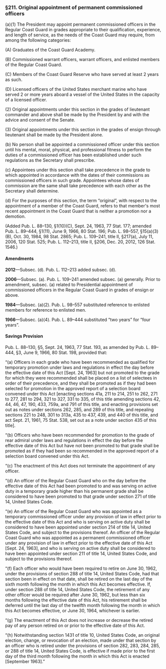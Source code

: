 ### §211. Original appointment of permanent commissioned officers ###

(a)(1) The President may appoint permanent commissioned officers in the Regular Coast Guard in grades appropriate to their qualification, experience, and length of service, as the needs of the Coast Guard may require, from among the following categories:

(A) Graduates of the Coast Guard Academy.

(B) Commissioned warrant officers, warrant officers, and enlisted members of the Regular Coast Guard.

(C) Members of the Coast Guard Reserve who have served at least 2 years as such.

(D) Licensed officers of the United States merchant marine who have served 2 or more years aboard a vessel of the United States in the capacity of a licensed officer.

(2) Original appointments under this section in the grades of lieutenant commander and above shall be made by the President by and with the advice and consent of the Senate.

(3) Original appointments under this section in the grades of ensign through lieutenant shall be made by the President alone.

(b) No person shall be appointed a commissioned officer under this section until his mental, moral, physical, and professional fitness to perform the duties of a commissioned officer has been established under such regulations as the Secretary shall prescribe.

(c) Appointees under this section shall take precedence in the grade to which appointed in accordance with the dates of their commissions as commissioned officers in such grade. Appointees whose dates of commission are the same shall take precedence with each other as the Secretary shall determine.

(d) For the purposes of this section, the term “original”, with respect to the appointment of a member of the Coast Guard, refers to that member's most recent appointment in the Coast Guard that is neither a promotion nor a demotion.

(Added Pub. L. 88–130, §1(10)(C), Sept. 24, 1963, 77 Stat. 177; amended Pub. L. 89–444, §1(11), June 9, 1966, 80 Stat. 196; Pub. L. 98–557, §15(a)(3)(B), Oct. 30, 1984, 98 Stat. 2865; Pub. L. 109–241, title II, §217(a), July 11, 2006, 120 Stat. 525; Pub. L. 112–213, title II, §206, Dec. 20, 2012, 126 Stat. 1546.)

#### Amendments ####

**2012**—Subsec. (d). Pub. L. 112–213 added subsec. (d).

**2006**—Subsec. (a). Pub. L. 109–241 amended subsec. (a) generally. Prior to amendment, subsec. (a) related to Presidential appointment of commissioned officers in the Regular Coast Guard in grades of ensign or above.

**1984**—Subsec. (a)(2). Pub. L. 98–557 substituted reference to enlisted members for reference to enlisted men.

**1966**—Subsec. (a)(4). Pub. L. 89–444 substituted “two years” for “four years”.

#### Savings Provision ####

Pub. L. 88–130, §5, Sept. 24, 1963, 77 Stat. 193, as amended by Pub. L. 89–444, §3, June 9, 1966, 80 Stat. 198, provided that:

“(a) Officers in each grade who have been recommended as qualified for temporary promotion under laws and regulations in effect the day before the effective date of this Act [Sept. 24, 1963] but not promoted to the grade for which they were recommended shall be placed on a list of selectees in order of their precedence, and they shall be promoted as if they had been selected for promotion in the approved report of a selection board convened under this Act [enacting sections 41a, 211 to 214, 251 to 262, 271 to 277, 281 to 294, 321 to 327, 331 to 335, of this title amending sections 42, 44, 46, 47, 190, 433, 759a, and 791 of this title, and enacting provisions set out as notes under sections 262, 285, and 289 of this title, and repealing sections 221 to 248, 301 to 313a, 435 to 437, 439, and 440 of this title, and act Sept. 21, 1961, 75 Stat. 538, set out as a note under section 435 of this title].

“(b) Officers who have been recommended for promotion to the grade of rear admiral under laws and regulations in effect the day before the effective date of this Act but have not been promoted to that grade shall be promoted as if they had been so recommended in the approved report of a selection board convened under this Act.

“(c) The enactment of this Act does not terminate the appointment of any officer.

“(d) An officer of the Regular Coast Guard who on the day before the effective date of this Act had been promoted to and was serving on active duty in a temporary grade higher than his permanent grade shall be considered to have been promoted to that grade under section 271 of title 14, United States Code.

“(e) An officer of the Regular Coast Guard who was appointed as a temporary commissioned officer under any provision of law in effect prior to the effective date of this Act and who is serving on active duty shall be considered to have been appointed under section 214 of title 14, United States Code, and subject to the provisions thereof. An officer of the Regular Coast Guard who was appointed as a permanent commissioned officer under any provision of law in effect prior to the effective date of this Act [Sept. 24, 1963], and who is serving on active duty shall be considered to have been appointed under section 211 of title 14, United States Code, and subject to the provisions thereof.

“(f) Each officer who would have been required to retire on June 30, 1962, under the provisions of section 288 of title 14, United States Code, had that section been in effect on that date, shall be retired on the last day of the sixth month following the month in which this Act becomes effective. If, under section 288 of title 14, United States Code, the retirement of any other officer would be required after June 30, 1962, but less than six months following the effective date of this Act, his retirement shall be deferred until the last day of the twelfth month following the month in which this Act becomes effective, or June 30, 1964, whichever is earlier.

“(g) The enactment of this Act does not increase or decrease the retired pay of any person retired on or prior to the effective date of this Act.

“(h) Notwithstanding section 1431 of title 10, United States Code, an original election, change, or revocation of an election, made under that section by an officer who is retired under the provisions of section 282, 283, 284, 285, or 288 of title 14, United States Code, is effective if made prior to the first day of the third month following the month in which this Act is enacted [September 1963].”